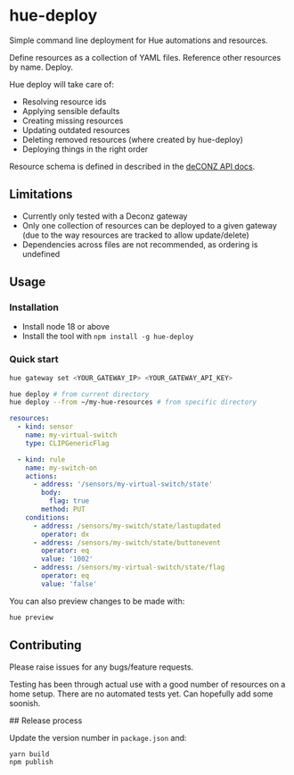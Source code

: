 # hue-deploy

Simple command line deployment for Hue automations and resources.

Define resources as a collection of YAML files. Reference other resources by name. Deploy.

Hue deploy will take care of:

- Resolving resource ids
- Applying sensible defaults
- Creating missing resources
- Updating outdated resources
- Deleting removed resources (where created by hue-deploy)
- Deploying things in the right order

Resource schema is defined in described in the [deCONZ API docs](https://dresden-elektronik.github.io/deconz-rest-doc/).

## Limitations

- Currently only tested with a Deconz gateway
- Only one collection of resources can be deployed to a given gateway (due to the way resources are tracked to allow update/delete)
- Dependencies across files are not recommended, as ordering is undefined

## Usage

### Installation

- Install node 18 or above
- Install the tool with `npm install -g hue-deploy`

### Quick start

```sh
hue gateway set <YOUR_GATEWAY_IP> <YOUR_GATEWAY_API_KEY>
```

```sh
hue deploy # from current directory
hue deploy --from ~/my-hue-resources # from specific directory
```

```yml
resources:
  - kind: sensor
    name: my-virtual-switch
    type: CLIPGenericFlag

  - kind: rule
    name: my-switch-on
    actions:
      - address: '/sensors/my-virtual-switch/state'
        body:
          flag: true
        method: PUT
    conditions:
      - address: /sensors/my-switch/state/lastupdated
        operator: dx
      - address: /sensors/my-switch/state/buttonevent
        operator: eq
        value: '1002'
      - address: /sensors/my-virtual-switch/state/flag
        operator: eq
        value: 'false'
```

You can also preview changes to be made with:

```sh
hue preview
```

## Contributing

Please raise issues for any bugs/feature requests.

Testing has been through actual use with a good number of resources on a home setup. There are no automated tests yet. Can hopefully add some soonish.

## Release process

Update the version number in `package.json` and:

```sh
yarn build
npm publish
```
